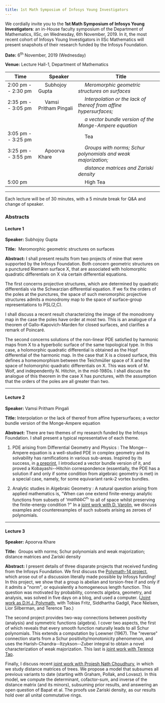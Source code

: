 ```yaml
---
title: 1st Math Symposium of Infosys Young Investigators
---
```

We cordially invite you to the __1st Math Symposium of Infosys
Young Investigators__: an in-House faculty symposium of the
Department of Mathematics, IISc, on Wednesday, 6th November, 2019.
In it, the most recent cohort of Infosys Young Investigators
in IISc Mathematics will present snapshots of their research 
funded by the Infosys Foundation.

__Date:__     6<sup>th</sup> November, 2019 (Wednesday)

__Venue:__  Lecture Hall-1, Department of Mathematics




Time               |   &nbsp;&nbsp;&nbsp;&nbsp; Speaker | &nbsp;&nbsp;&nbsp;&nbsp; Title
--- | --- | --- 
2:00 pm -- 2:30 pm  | &nbsp;&nbsp;&nbsp;&nbsp;  Subhojoy Gupta | &nbsp;&nbsp;&nbsp;&nbsp; _Meromorphic geometric structures on surfaces_
2:35 pm -- 3:05 pm  | &nbsp;&nbsp;&nbsp;&nbsp;   Vamsi Pritham Pingali | &nbsp;&nbsp;&nbsp;&nbsp; _Interpolation or the lack of thereof from affine hypersurfaces;_
     &nbsp;        |   &nbsp; | &nbsp;&nbsp;&nbsp;&nbsp; _a vector bundle version of the Monge-Ampere equation_
3:05 pm -- 3:25 pm  |   &nbsp; | &nbsp;&nbsp;&nbsp;&nbsp;  Tea
3:25 pm -- 3:55 pm  | &nbsp;&nbsp;&nbsp;&nbsp;  Apoorva Khare  | &nbsp;&nbsp;&nbsp;&nbsp; _Groups with norms; Schur polynomials and weak majorization;_
     &nbsp;        |   &nbsp; | &nbsp;&nbsp;&nbsp;&nbsp; _distance matrices and Zariski density_
5:00 pm            |   &nbsp; | &nbsp;&nbsp;&nbsp;&nbsp; High Tea


---

Each lecture will be of 30 minutes, with a 5 minute break for Q&A and change of speaker.

### Abstracts

#### Lecture 1 ​

__Speaker:__ Subhojoy Gupta

__Title:__ ​ Meromorphic geometric structures on surfaces

__Abstract:__ I shall present results from two projects of mine that were supported by the Infosys Foundation. Both concern geometric structures on a punctured Riemann surface X, that are associated with holomorphic quadratic differentials on X via certain differential equations. 

The first concerns projective structures, which are determined by quadratic differentials via the Schwarzian differential equation. If we fix the orders of the poles at the punctures, the space of such meromorphic projective structures admits a monodromy map to the space of surface-group representations to PSL(2,C).

I shall discuss a recent result characterizing the image of the monodromy map in the case the poles have order at most two. This is an analogue of a theorem of Gallo-Kapovich-Marden for closed surfaces, and clarifies a remark of Poincaré.

The second concerns solutions of the non-linear PDE satisfied by harmonic maps from X to a hyperbolic surface of the same topological type. In this case, a holomorphic quadratic differential is obtained as the Hopf differential of the harmonic map. In the case that X is a closed surface, this defines a homeomorphism between the Teichmüller space of X and the space of holomorphic quadratic differentials on X.  This was work of M. Wolf, and independently N. Hitchin, in the mid-1980s. I shall discuss the analogue of this theorem in the case X has punctures, with the assumption that the orders of the poles are all greater than two.

---

#### Lecture 2​

__Speaker:__ Vamsi Pritham Pingali

__Title:__ Interpolation or the lack of thereof from affine hypersurfaces; a vector bundle version of the Monge-Ampere equation

__Abstract:__ There are two themes of my research funded by the Infosys Foundation. I shall present a typical representative of each theme.

1) PDE arising from Differential Geometry and Physics : The Monge--Ampere equation is a well-studied PDE in complex geometry and its solvability has ramifications in various sub-areas. Inspired by its success, in [a preprint](https://arxiv.org/abs/1804.03934), I introduced a vector bundle version of it, and proved a Kobayashi--Hitchin correspondence (essentially, the PDE has a solution if and only if some condition from algebraic geometry is met) in a special case, namely, for some equivariant rank-2 vortex bundles.

2) Analytic studies in Algebraic Geometry : A natural question arising from applied mathematics is, "When can one extend finite-energy analytic functions from subsets of '$mathbb{C}^n$' to all of space whilst preserving the finite-energy condition ?" In a [joint work with D. Varolin](https://arxiv.org/abs/1810.00895), we discuss examples and counterexamples of such subsets arising as zeroes of polynomials.  

---

#### Lecture 3​

__Speaker:__ Apoorva Khare

__Title:__ ​ Groups with norms; Schur polynomials and weak majorization; distance matrices and Zariski density

__Abstract:__ I present details of three disparate projects that received
funding from the Infosys Foundation. We first discuss the
[Polymath-14 project](http://michaelnielsen.org/polymath1/index.php?title=Linear_norm),
which arose out of a discussion literally made possible by Infosys funding!
In this project, we show that a group is abelian and torsion-free if and
only if it admits a "norm", or equivalently a homogeneous length function.
This question was motivated by probability, connects algebra, geometry,
and analysis, was solved in five days on a blog, and used a computer.
([Joint work as D.H.J. Polymath](http://dx.doi.org/10.2140/ant.2018.12.1773),
with Tobias Fritz, Siddhartha Gadgil, Pace Nielsen, Lior Silberman, and Terence Tao.)

The second project provides two-way connections between positivity (analysis)
and symmetric functions (algebra). I cover two aspects, the first of which
reveals that every smooth function naturally leads to all Schur polynomials.
This extends a computation by Loewner (1967). The "reverse" connection starts
from a Schur positivity/monotonicity phenomenon, and uses the
Harish-Chandra--Itzykson--Zuber integral to obtain a novel characterization
of weak majorization. This last is
[joint work with Terence Tao](http://arxiv.org/abs/1708.05197).

Finally, I discuss recent
[joint work with Projesh Nath Choudhury](http://arxiv.org/abs/1903.11566),
in which we study distance matrices of trees. We propose a model that subsumes
all previous variants to date (starting with Graham, Pollak, and Lovasz). In
this model, we compute the determinant, cofactor-sum, and inverse of the
distance matrix (and its minors), subsuming prior results, and answering an
open question of Bapat et al. The proofs use Zariski density, as our results
hold over all unital commutative rings.

